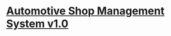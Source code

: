 # [Automotive Shop Management System v1.0](https://www.sourcecodester.com/php/15312/automotive-shop-management-system-phpoop-free-source-code.html)
